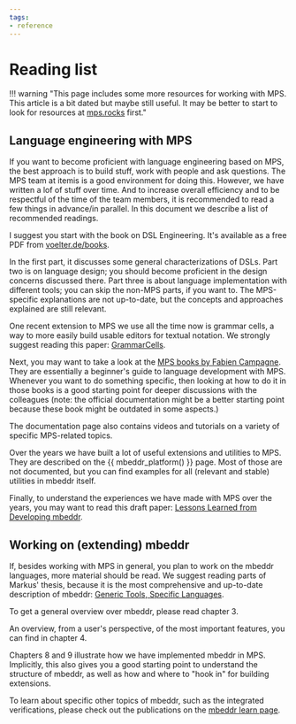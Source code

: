 ```yaml
---
tags:
- reference
---
```


# Reading list

!!! warning "This page includes some more resources for working with MPS. This article is a bit dated but maybe still useful. It may be better to start to look for resources at [mps\.rocks](https://mps.rocks/) first."

## Language engineering with MPS

If you want to become proficient with language engineering based on MPS, the best approach is to build stuff, work with people and ask questions. The MPS team at itemis is a good environment for doing this. However, we have written a lof of stuff over time. And to increase overall efficiency and to be respectful of the time of the team members, it is recommended to read a few things in advance/in parallel. In this document we describe a list of recommended readings.

I suggest you start with the book on DSL Engineering. It's available as a free PDF from [voelter.de/books](http://voelter.de/books/).

In the first part, it discusses some general characterizations of DSLs. Part two is on language design; you should become proficient in the design concerns discussed there. Part three is about language implementation with different tools; you can skip the non-MPS parts, if you want to. The MPS-specific explanations are not up-to-date, but the concepts and approaches explained are still relevant.

One recent extension to MPS we use all the time now is grammar cells, a way to more easily build usable editors for textual notation. We strongly suggest reading this paper: [GrammarCells](http://voelter.de/data/pub/SLE2016-GrammarCells.pdf).

Next, you may want to take a look at the [MPS books by Fabien Campagne](http://campagnelab.org/publications/our-books/).
They are essentially a beginner's guide to language development with MPS. Whenever you want to do something specific, then looking at how to do it in those books is a good starting point for deeper discussions with the colleagues (note: the official documentation might be a better starting point because these book might be outdated in some aspects.)

The documentation page also contains videos and tutorials on a variety of specific MPS-related topics.

Over the years we have built a lot of useful extensions and utilities to MPS. They are described on the {{ mbeddr_platform() }} page. Most of those are not documented, but you can find examples for all (relevant and stable) utilities in mbeddr itself.

Finally, to understand the experiences we have made with MPS over the years, you may want to read this draft paper: [Lessons Learned from Developing mbeddr](http://voelter.de/data/pub/BuildingMbeddr-Experiences.pdf).

## Working on (extending) mbeddr

If, besides working with MPS in general, you plan to work on the mbeddr languages, more material should be read. We suggest reading parts of Markus' thesis, because it is the most comprehensive and up-to-date description of mbeddr: [Generic Tools, Specific Languages](http://voelter.de/data/books/GenericToolsSpecificLanguages-1.0-web.pdf).

To get a general overview over mbeddr, please read chapter 3.

An overview, from a user's perspective, of the most important features, you can find in chapter 4.

Chapters 8 and 9 illustrate how we have implemented mbeddr in MPS. Implicitly, this also gives you a good starting point to understand the structure of mbeddr, as well as how and where to "hook in" for building extensions.

To learn about specific other topics of mbeddr, such as the integrated verifications, please check out the publications on the [mbeddr learn page](http://mbeddr.com/learn.html).